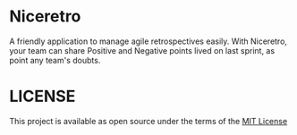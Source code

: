 # Niceretro

A friendly application to manage agile retrospectives easily.
With Niceretro, your team can share Positive and Negative points lived on last sprint,
as point any team's doubts.

# LICENSE

This project is available as open source under the terms of the [MIT License](http://opensource.org/licenses/MIT)
